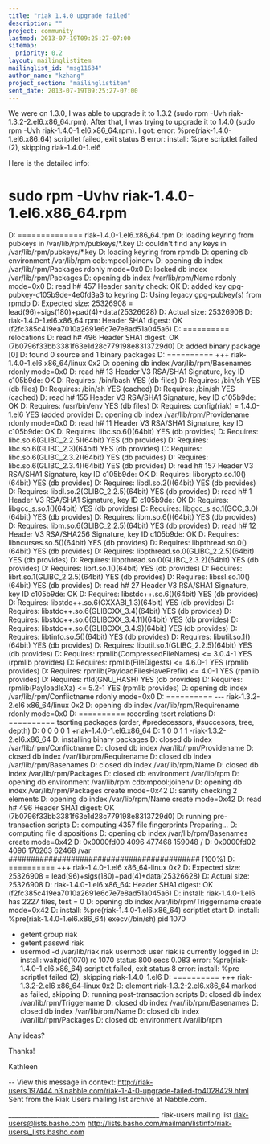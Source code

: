 ```yaml
---
title: "riak 1.4.0 upgrade failed"
description: ""
project: community
lastmod: 2013-07-19T09:25:27-07:00
sitemap:
  priority: 0.2
layout: mailinglistitem
mailinglist_id: "msg11634"
author_name: "kzhang"
project_section: "mailinglistitem"
sent_date: 2013-07-19T09:25:27-07:00
---
```



We were on 1.3.0, I was able to upgrade it to 1.3.2 (sudo rpm -Uvh
riak-1.3.2-2.el6.x86\_64.rpm). After that, I was trying to upgrade it to
1.4.0 (sudo rpm -Uvh riak-1.4.0-1.el6.x86\_64.rpm). I got:
error: %pre(riak-1.4.0-1.el6.x86\_64) scriptlet failed, exit status 8
error: install: %pre scriptlet failed (2), skipping riak-1.4.0-1.el6

Here is the detailed info:

# sudo rpm -Uvhv riak-1.4.0-1.el6.x86\_64.rpm
D: ============== riak-1.4.0-1.el6.x86\_64.rpm
D: loading keyring from pubkeys in /var/lib/rpm/pubkeys/\*.key
D: couldn't find any keys in /var/lib/rpm/pubkeys/\*.key
D: loading keyring from rpmdb
D: opening db environment /var/lib/rpm cdb:mpool:joinenv
D: opening db index /var/lib/rpm/Packages rdonly mode=0x0
D: locked db index /var/lib/rpm/Packages
D: opening db index /var/lib/rpm/Name rdonly mode=0x0
D: read h# 457 Header sanity check: OK
D: added key gpg-pubkey-c105b9de-4e0fd3a3 to keyring
D: Using legacy gpg-pubkey(s) from rpmdb
D: Expected size: 25326908 = lead(96)+sigs(180)+pad(4)+data(25326628)
D: Actual size: 25326908
D: riak-1.4.0-1.el6.x86\_64.rpm: Header SHA1 digest: OK
(f2fc385c419ea7010a2691e6c7e7e8ad51a045a6)
D: ========== relocations
D: read h# 496 Header SHA1 digest: OK
(7b0796f33bb3381f63e1d28c779198e8313729d0)
D: added binary package [0]
D: found 0 source and 1 binary packages
D: ========== +++ riak-1.4.0-1.el6 x86\_64/linux 0x2
D: opening db index /var/lib/rpm/Basenames rdonly mode=0x0
D: read h# 13 Header V3 RSA/SHA1 Signature, key ID c105b9de: OK
D: Requires: /bin/bash YES (db files)
D: Requires: /bin/sh YES (db files)
D: Requires: /bin/sh YES (cached)
D: Requires: /bin/sh YES (cached)
D: read h# 155 Header V3 RSA/SHA1 Signature, key ID c105b9de: OK
D: Requires: /usr/bin/env YES (db files)
D: Requires: config(riak) = 1.4.0-1.el6 YES (added
provide)
D: opening db index /var/lib/rpm/Providename rdonly mode=0x0
D: read h# 11 Header V3 RSA/SHA1 Signature, key ID c105b9de: OK
D: Requires: libc.so.6()(64bit) YES (db
provides)
D: Requires: libc.so.6(GLIBC\_2.2.5)(64bit) YES (db
provides)
D: Requires: libc.so.6(GLIBC\_2.3)(64bit) YES (db
provides)
D: Requires: libc.so.6(GLIBC\_2.3.2)(64bit) YES (db
provides)
D: Requires: libc.so.6(GLIBC\_2.3.4)(64bit) YES (db
provides)
D: read h# 157 Header V3 RSA/SHA1 Signature, key ID c105b9de: OK
D: Requires: libcrypto.so.10()(64bit) YES (db
provides)
D: Requires: libdl.so.2()(64bit) YES (db
provides)
D: Requires: libdl.so.2(GLIBC\_2.2.5)(64bit) YES (db
provides)
D: read h# 1 Header V3 RSA/SHA1 Signature, key ID c105b9de: OK
D: Requires: libgcc\_s.so.1()(64bit) YES (db
provides)
D: Requires: libgcc\_s.so.1(GCC\_3.0)(64bit) YES (db
provides)
D: Requires: libm.so.6()(64bit) YES (db
provides)
D: Requires: libm.so.6(GLIBC\_2.2.5)(64bit) YES (db
provides)
D: read h# 12 Header V3 RSA/SHA256 Signature, key ID c105b9de: OK
D: Requires: libncurses.so.5()(64bit) YES (db
provides)
D: Requires: libpthread.so.0()(64bit) YES (db
provides)
D: Requires: libpthread.so.0(GLIBC\_2.2.5)(64bit) YES (db
provides)
D: Requires: libpthread.so.0(GLIBC\_2.3.2)(64bit) YES (db
provides)
D: Requires: librt.so.1()(64bit) YES (db
provides)
D: Requires: librt.so.1(GLIBC\_2.2.5)(64bit) YES (db
provides)
D: Requires: libssl.so.10()(64bit) YES (db
provides)
D: read h# 27 Header V3 RSA/SHA1 Signature, key ID c105b9de: OK
D: Requires: libstdc++.so.6()(64bit) YES (db
provides)
D: Requires: libstdc++.so.6(CXXABI\_1.3)(64bit) YES (db
provides)
D: Requires: libstdc++.so.6(GLIBCXX\_3.4)(64bit) YES (db
provides)
D: Requires: libstdc++.so.6(GLIBCXX\_3.4.11)(64bit) YES (db
provides)
D: Requires: libstdc++.so.6(GLIBCXX\_3.4.9)(64bit) YES (db
provides)
D: Requires: libtinfo.so.5()(64bit) YES (db
provides)
D: Requires: libutil.so.1()(64bit) YES (db
provides)
D: Requires: libutil.so.1(GLIBC\_2.2.5)(64bit) YES (db
provides)
D: Requires: rpmlib(CompressedFileNames) <= 3.0.4-1 YES (rpmlib
provides)
D: Requires: rpmlib(FileDigests) <= 4.6.0-1 YES (rpmlib
provides)
D: Requires: rpmlib(PayloadFilesHavePrefix) <= 4.0-1 YES (rpmlib
provides)
D: Requires: rtld(GNU\_HASH) YES (db
provides)
D: Requires: rpmlib(PayloadIsXz) <= 5.2-1 YES (rpmlib
provides)
D: opening db index /var/lib/rpm/Conflictname rdonly mode=0x0
D: ========== --- riak-1.3.2-2.el6 x86\_64/linux 0x2
D: opening db index /var/lib/rpm/Requirename rdonly mode=0x0
D: ========== recording tsort relations
D: ========== tsorting packages (order, #predecessors, #succesors, tree,
depth)
D: 0 0 0 0 1 +riak-1.4.0-1.el6.x86\_64
D: 1 0 0 1 1 -riak-1.3.2-2.el6.x86\_64
D: installing binary packages
D: closed db index /var/lib/rpm/Conflictname
D: closed db index /var/lib/rpm/Providename
D: closed db index /var/lib/rpm/Requirename
D: closed db index /var/lib/rpm/Basenames
D: closed db index /var/lib/rpm/Name
D: closed db index /var/lib/rpm/Packages
D: closed db environment /var/lib/rpm
D: opening db environment /var/lib/rpm cdb:mpool:joinenv
D: opening db index /var/lib/rpm/Packages create mode=0x42
D: sanity checking 2 elements
D: opening db index /var/lib/rpm/Name create mode=0x42
D: read h# 496 Header SHA1 digest: OK
(7b0796f33bb3381f63e1d28c779198e8313729d0)
D: running pre-transaction scripts
D: computing 4357 file fingerprints
Preparing... D: computing file dispositions
D: opening db index /var/lib/rpm/Basenames create mode=0x42
D: 0x0000fd00 4096 477468 159048 /
D: 0x0000fd02 4096 176263 62468 /var
########################################### [100%]
D: ========== +++ riak-1.4.0-1.el6 x86\_64-linux 0x2
D: Expected size: 25326908 = lead(96)+sigs(180)+pad(4)+data(25326628)
D: Actual size: 25326908
D: riak-1.4.0-1.el6.x86\_64: Header SHA1 digest: OK
(f2fc385c419ea7010a2691e6c7e7e8ad51a045a6)
D: install: riak-1.4.0-1.el6 has 2227 files, test = 0
D: opening db index /var/lib/rpm/Triggername create mode=0x42
D: install: %pre(riak-1.4.0-1.el6.x86\_64) scriptlet start
D: install: %pre(riak-1.4.0-1.el6.x86\_64) execv(/bin/sh) pid 1070
+ getent group riak
+ getent passwd riak
+ usermod -d /var/lib/riak riak
usermod: user riak is currently logged in
D: install: waitpid(1070) rc 1070 status 800 secs 0.083
error: %pre(riak-1.4.0-1.el6.x86\_64) scriptlet failed, exit status 8
error: install: %pre scriptlet failed (2), skipping riak-1.4.0-1.el6
D: ========== +++ riak-1.3.2-2.el6 x86\_64-linux 0x2
D: element riak-1.3.2-2.el6.x86\_64 marked as failed, skipping
D: running post-transaction scripts
D: closed db index /var/lib/rpm/Triggername
D: closed db index /var/lib/rpm/Basenames
D: closed db index /var/lib/rpm/Name
D: closed db index /var/lib/rpm/Packages
D: closed db environment /var/lib/rpm

Any ideas?

Thanks!

Kathleen








--
View this message in context: 
http://riak-users.197444.n3.nabble.com/riak-1-4-0-upgrade-failed-tp4028429.html
Sent from the Riak Users mailing list archive at Nabble.com.

\_\_\_\_\_\_\_\_\_\_\_\_\_\_\_\_\_\_\_\_\_\_\_\_\_\_\_\_\_\_\_\_\_\_\_\_\_\_\_\_\_\_\_\_\_\_\_
riak-users mailing list
riak-users@lists.basho.com
http://lists.basho.com/mailman/listinfo/riak-users\_lists.basho.com

